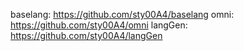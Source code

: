 baselang: https://github.com/sty00A4/baselang
omni: https://github.com/sty00A4/omni
langGen: https://github.com/sty00A4/langGen
